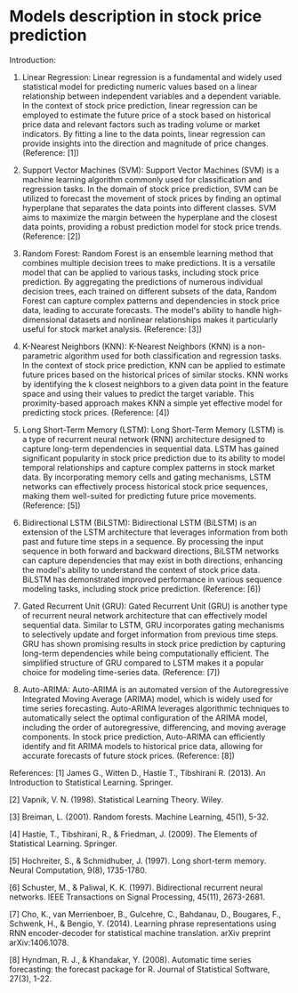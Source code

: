 # Models description in stock price prediction
Introduction:

1. Linear Regression:
Linear regression is a fundamental and widely used statistical model for predicting numeric values based on a linear relationship between independent variables and a dependent variable. In the context of stock price prediction, linear regression can be employed to estimate the future price of a stock based on historical price data and relevant factors such as trading volume or market indicators. By fitting a line to the data points, linear regression can provide insights into the direction and magnitude of price changes. (Reference: [1])

2. Support Vector Machines (SVM):
Support Vector Machines (SVM) is a machine learning algorithm commonly used for classification and regression tasks. In the domain of stock price prediction, SVM can be utilized to forecast the movement of stock prices by finding an optimal hyperplane that separates the data points into different classes. SVM aims to maximize the margin between the hyperplane and the closest data points, providing a robust prediction model for stock price trends. (Reference: [2])

3. Random Forest:
Random Forest is an ensemble learning method that combines multiple decision trees to make predictions. It is a versatile model that can be applied to various tasks, including stock price prediction. By aggregating the predictions of numerous individual decision trees, each trained on different subsets of the data, Random Forest can capture complex patterns and dependencies in stock price data, leading to accurate forecasts. The model's ability to handle high-dimensional datasets and nonlinear relationships makes it particularly useful for stock market analysis. (Reference: [3])

4. K-Nearest Neighbors (KNN):
K-Nearest Neighbors (KNN) is a non-parametric algorithm used for both classification and regression tasks. In the context of stock price prediction, KNN can be applied to estimate future prices based on the historical prices of similar stocks. KNN works by identifying the k closest neighbors to a given data point in the feature space and using their values to predict the target variable. This proximity-based approach makes KNN a simple yet effective model for predicting stock prices. (Reference: [4])

5. Long Short-Term Memory (LSTM):
Long Short-Term Memory (LSTM) is a type of recurrent neural network (RNN) architecture designed to capture long-term dependencies in sequential data. LSTM has gained significant popularity in stock price prediction due to its ability to model temporal relationships and capture complex patterns in stock market data. By incorporating memory cells and gating mechanisms, LSTM networks can effectively process historical stock price sequences, making them well-suited for predicting future price movements. (Reference: [5])

6. Bidirectional LSTM (BiLSTM):
Bidirectional LSTM (BiLSTM) is an extension of the LSTM architecture that leverages information from both past and future time steps in a sequence. By processing the input sequence in both forward and backward directions, BiLSTM networks can capture dependencies that may exist in both directions, enhancing the model's ability to understand the context of stock price data. BiLSTM has demonstrated improved performance in various sequence modeling tasks, including stock price prediction. (Reference: [6])

7. Gated Recurrent Unit (GRU):
Gated Recurrent Unit (GRU) is another type of recurrent neural network architecture that can effectively model sequential data. Similar to LSTM, GRU incorporates gating mechanisms to selectively update and forget information from previous time steps. GRU has shown promising results in stock price prediction by capturing long-term dependencies while being computationally efficient. The simplified structure of GRU compared to LSTM makes it a popular choice for modeling time-series data. (Reference: [7])

8. Auto-ARIMA:
Auto-ARIMA is an automated version of the Autoregressive Integrated Moving Average (ARIMA) model, which is widely used for time series forecasting. Auto-ARIMA leverages algorithmic techniques to automatically select the optimal configuration of the ARIMA model, including the order of autoregressive, differencing, and moving average components. In stock price prediction, Auto-ARIMA can efficiently identify and fit ARIMA models to historical price data, allowing for accurate forecasts of future stock prices. (Reference: [8])

References:
[1] James G., Witten D., Hastie T., Tibshirani R. (2013). An Introduction to Statistical Learning. Springer.

[2] Vapnik, V. N. (1998). Statistical Learning Theory. Wiley.

[3] Breiman, L. (2001). Random forests. Machine Learning, 45(1), 5-32.

[4] Hastie, T., Tibshirani, R., & Friedman, J. (2009). The Elements of Statistical Learning. Springer.

[5] Hochreiter, S., & Schmidhuber, J. (1997). Long short-term memory. Neural Computation, 9(8), 1735-1780.

[6] Schuster, M., & Paliwal, K. K. (1997). Bidirectional recurrent neural networks. IEEE Transactions on Signal Processing, 45(11), 2673-2681.

[7] Cho, K., van Merrienboer, B., Gulcehre, C., Bahdanau, D., Bougares, F., Schwenk, H., & Bengio, Y. (2014). Learning phrase representations using RNN encoder-decoder for statistical machine translation. arXiv preprint arXiv:1406.1078.

[8] Hyndman, R. J., & Khandakar, Y. (2008). Automatic time series forecasting: the forecast package for R. Journal of Statistical Software, 27(3), 1-22.
